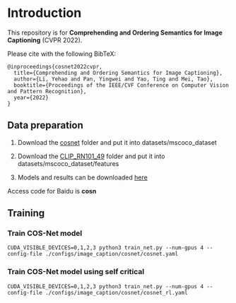 # Introduction
This repository is for **Comprehending and Ordering Semantics for Image Captioning** (CVPR 2022).

Please cite with the following BibTeX:

```
@inproceedings{cosnet2022cvpr,
  title={Comprehending and Ordering Semantics for Image Captioning},
  author={Li, Yehao and Pan, Yingwei and Yao, Ting and Mei, Tao},
  booktitle={Proceedings of the IEEE/CVF Conference on Computer Vision and Pattern Recognition},
  year={2022}
}
```

## Data preparation
1. Download the [cosnet](https://pan.baidu.com/s/1x3BJzemXcIvKo1padRq_cg) folder and put it into datasets/mscoco_dataset

2. Download the [CLIP_RN101_49](https://pan.baidu.com/s/1S-YVjumU7fK6atzhrE_1yg) folder and put it into datasets/mscoco_dataset/features

3. Models and results can be downloaded [here](https://pan.baidu.com/s/1FESU3-pgTRYvsLo9hBfzqg)

Access code for Baidu is **cosn**

## Training
### Train COS-Net model
```
CUDA_VISIBLE_DEVICES=0,1,2,3 python3 train_net.py --num-gpus 4 --config-file ./configs/image_caption/cosnet/cosnet.yaml
```

### Train COS-Net model using self critical
```
CUDA_VISIBLE_DEVICES=0,1,2,3 python3 train_net.py --num-gpus 4 --config-file ./configs/image_caption/cosnet/cosnet_rl.yaml
```
